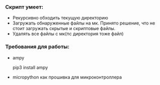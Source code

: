 
### Скрипт умеет:

* Рекурсивно обходить текущую директорию
* Загружать обнаруженные файлы на мк. Принято решение, что не стоит загружать скрытые и скриптовые файлы. 
* Удалять все файлы с мк(пс директория тоже файл)

### Требования для работы:

* ampy

    pip3 install ampy

* micropython как прошивка для микроконтроллера
